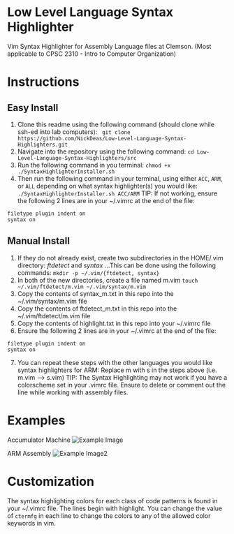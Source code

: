 # Low Level Language Syntax Highlighter
Vim Syntax Highlighter for Assembly Language files at Clemson.  (Most applicable to CPSC 2310 - Intro to Computer Organization)

Instructions
==
## Easy Install
1. Clone this readme using the following command (should clone while ssh-ed into lab computers):
``` git clone https://github.com/NickDeas/Low-Level-Language-Syntax-Highlighters.git```
2. Navigate into the repository using the following command:
```cd Low-Level-Language-Syntax-Highlighters/src```
3. Run the following command in you terminal:
```chmod +x ./SyntaxHighlighterInstaller.sh```
4. Then run the following command in your terminal, using either `ACC`, `ARM`, or `ALL` depending on what syntax highlighter(s) you would like:
```./SyntaxHighlighterInstaller.sh ACC/ARM```
TIP: If not working, ensure the following 2 lines are in your ~/.vimrc at the end of the file:
```
filetype plugin indent on
syntax on
```
## Manual Install
1. If they do not already exist, create two subdirectories in the HOME/.vim directory: *ftdetect* and *syntax*
...This can be done using the following commands:
```mkdir -p ~/.vim/{ftdetect, syntax} ```
2. In both of the new directories, create a file named m.vim
```touch ~/.vim/ftdetect/m.vim ~/.vim/syntax/m.vim```
3. Copy the contents of syntax_m.txt in this repo into the ~/.vim/syntax/m.vim file
4. Copy the contents of ftdetect_m.txt in this repo into the ~/.vim/ftdetect/m.vim file
5. Copy the contents of highlight.txt in this repo into your ~/.vimrc file
6. Ensure the following 2 lines are in your ~/.vimrc at the end of the file:
```
filetype plugin indent on
syntax on
```
7. You can repeat these steps with the other languages you would like syntax highlighters for
			ARM: Replace m with s in the steps above (i.e. m.vim --> s.vim)
TIP: The Syntax Highlighting may not work if you have a colorscheme set in your .vimrc file.  Ensure to delete or comment out the line while working with assembly files.


Examples
==
Accumulator Machine
![Example Image](https://raw.githubusercontent.com/NickDeas/Low-Level-Language-Syntax-Highlighters/master/EX_pic.JPG)

ARM Assembly
![Example Image2](https://raw.githubusercontent.com/NickDeas/Low-Level-Language-Syntax-Highlighters/master/EX_pic_arm.JPG)

Customization
==
The syntax highlighting colors for each class of code patterns is found in your ~/.vimrc file.  The lines begin with highlight.  You can change the value of `ctermfg` in each line to change the colors to any of the allowed color keywords in vim.
